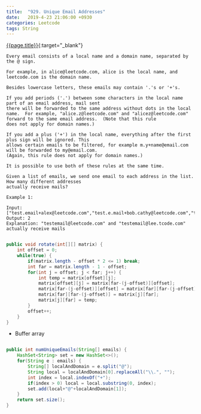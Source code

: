 ```yaml
---
title:  "929. Unique Email Addresses"
date:   2019-4-23 21:06:00 +0930
categories: Leetcode
tags: String
---
```


[{{page.title}}](https://leetcode.com/problems/rotate-image/){:target="_blank"}

    Every email consists of a local name and a domain name, separated by the @ sign.

    For example, in alice@leetcode.com, alice is the local name, and leetcode.com is the domain name.

    Besides lowercase letters, these emails may contain '.'s or '+'s.

    If you add periods ('.') between some characters in the local name part of an email address, mail sent
    there will be forwarded to the same address without dots in the local name.  For example, "alice.z@leetcode.com" and "alicez@leetcode.com" forward to the same email address.  (Note that this rule
    does not apply for domain names.)

    If you add a plus ('+') in the local name, everything after the first plus sign will be ignored. This
    allows certain emails to be filtered, for example m.y+name@email.com will be forwarded to my@email.com.
    (Again, this rule does not apply for domain names.)

    It is possible to use both of these rules at the same time.

    Given a list of emails, we send one email to each address in the list.  How many different addresses
    actually receive mails?

    Example 1:

    Input: ["test.email+alex@leetcode.com","test.e.mail+bob.cathy@leetcode.com","testemail+david@lee.tcode.com"]
    Output: 2
    Explanation: "testemail@leetcode.com" and "testemail@lee.tcode.com" actually receive mails


```java

public void rotate(int[][] matrix) {
    int offset = 0;
    while(true) {
        if(matrix.length - offset * 2 <= 1) break;
        int far = matrix.length - 1 - offset;
        for(int j = offset; j < far; j++) {
            int temp = matrix[offset][j];
            matrix[offset][j] = matrix[far-(j-offset)][offset];
            matrix[far-(j-offset)][offset] = matrix[far][far-(j-offset)];
            matrix[far][far-(j-offset)] = matrix[j][far];
            matrix[j][far] = temp;
        }
        offset++;
    }
}
```


* Buffer array

```java

public int numUniqueEmails(String[] emails) {
    HashSet<String> set = new HashSet<>();
    for(String e : emails) {
        String[] localAndDomain = e.split("@");
        String local = localAndDomain[0].replaceAll("\\.", "");
        int index = local.indexOf("+");
        if(index > 0) local = local.substring(0, index);
        set.add(local+"@"+localAndDomain[1]);
    }
    return set.size();
}
```
